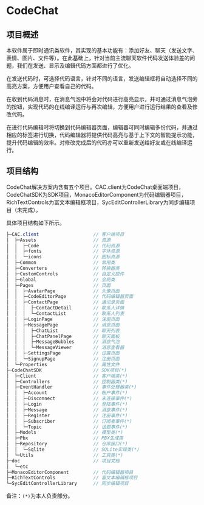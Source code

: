 # CodeChat

## 项目概述

本软件属于即时通讯类软件，其实现的基本功能有：添加好友、聊天（发送文字、表情、图片、文件等）。在此基础上，针对当前主流聊天软件代码发送体验差的问题，我们在发送、显示及编辑代码方面都进行了优化。

在发送代码时，可选择代码语言，针对不同的语言，发送编辑框将自动选择不同的高亮方案，方便用户查看自己的代码。

在收到代码消息时，在消息气泡中将会对代码进行高亮显示，并可通过消息气泡旁的按钮，实现代码的在线编译运行与再次编辑，方便用户进行运行结果的查看及修改代码。

在进行代码编辑时将切换到代码编辑器页面，编辑器可同时编辑多份代码，并通过相应的标签进行切换，代码编辑器将提供代码高亮与基于上下文的智能提示功能，提升代码编辑的效率。对修改完成后的代码亦可以重新发送给好友或在线编译运行。



## 项目结构

CodeChat解决方案内含有五个项目。CAC.client为CodeChat桌面端项目，CodeChatSDK为SDK项目，MonacoEditorComponent为代码编辑器项目，RichTextControls为富文本编辑框项目，SycEditControllerLibrary为同步编辑项目（未完成）。

具体项目结构如下所示。

```c#
├─CAC.client					// 客户端项目
│  ├─Assets						// 资源
│  │  ├─Code					// 代码资源
│  │  ├─fonts					// 字体资源
│  │  └─icons					// 图标资源
│  ├─Common						// 常用类
│  ├─Converters					// 转换器类
│  ├─CustomControls				// 自定义控件
│  ├─Global						// 全局类
│  ├─Pages						// 页面
│  │  ├─AvatarPage				// 头像页面
│  │  ├─CodeEditorPage			// 代码编辑器页面
│  │  ├─ContactPage				// 通讯录页面
│  │  │  ├─ContactDetail		// 联系人详情
│  │  │  └─ContactList			// 联系人列表
│  │  ├─LoginPage				// 注册页面
│  │  ├─MessagePage				// 消息页面
│  │  │  ├─ChatList				// 聊天列表
│  │  │  ├─ChatPanelPage		// 聊天面板
│  │  │  ├─MessageBubbles		// 消息气泡
│  │  │  └─MessageViewer		// 消息查看器
│  │  ├─SettingsPage			// 设置页面
│  │  └─SignupPage				// 注册页面
│  └─Properties					// 属性文件
├─CodeChatSDK					// SDK项目(*)
│  ├─Client						// 客户端类(*)
│  ├─Controllers				// 控制器类(*)
│  ├─EventHandler				// 事件处理器类(*)
│  │  ├─Account					// 帐户事件(*)
│  │  ├─Disconnect				// 未连接事件(*)
│  │  ├─Login					// 登陆事件(*)
│  │  ├─Message					// 消息事件(*)
│  │  ├─Register				// 注册事件(*)
│  │  ├─Subscriber				// 订阅者事件(*)
│  │  └─Topic					// 话题事件(*)
│  ├─Models						// 模型类(*)
│  ├─Pbx						// PBX生成类
│  ├─Repository					// 仓库接口(*)
│  │  └─Sqlite					// SQLite实现类(*)
│  └─Utils						// 工具类(*)
├─doc							// 项目文档
│  └─etc
├─MonacoEditorComponent			// 代码编辑器项目
├─RichTextControls				// 富文本编辑框项目
└─SycEditControllerLibrary		// 同步编辑项目
```

备注：`(*)`为本人负责部分。
